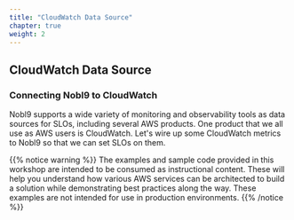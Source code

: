 ```yaml
---
title: "CloudWatch Data Source"
chapter: true
weight: 2
---
```


## CloudWatch Data Source

### Connecting Nobl9 to CloudWatch

Nobl9 supports a wide variety of monitoring and observability tools as data sources for SLOs, including several AWS
products. One product that we all use as AWS users is CloudWatch. Let's wire up some CloudWatch metrics to Nobl9 so that
we can set SLOs on them.

{{% notice warning %}}
The examples and sample code provided in this workshop are intended to be consumed as instructional content. These will help you understand how various AWS services can be architected to build a solution while demonstrating best practices along the way. These examples are not intended for use in production environments.
{{% /notice %}}
